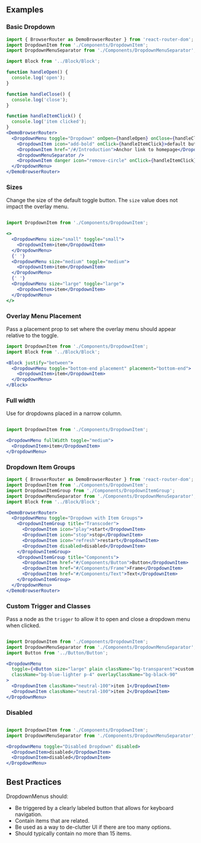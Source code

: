 ## Examples

### Basic Dropdown

```jsx
import { BrowserRouter as DemoBrowserRouter } from 'react-router-dom';
import DropdownItem from './Components/DropdownItem';
import DropdownMenuSeparator from './Components/DropdownMenuSeparator';

import Block from '../Block/Block';

function handleOpen() {
  console.log('open');
}

function handleClose() {
  console.log('close');
}

function handleItemClick() {
  console.log('item clicked');
}
<DemoBrowserRouter>
  <DropdownMenu toggle="Dropdown" onOpen={handleOpen} onClose={handleClose}  overlayClassName="w5">
    <DropdownItem icon="add-bold" onClick={handleItemClick}>default button</DropdownItem>
    <DropdownItem href="/#/Introduction">Anchor link to homepage</DropdownItem>
    <DropdownMenuSeparator />
    <DropdownItem danger icon="remove-circle" onClick={handleItemClick}>danger button</DropdownItem>
  </DropdownMenu>
</DemoBrowserRouter>
```

### Sizes

Change the size of the default toggle button. The `size` value does not impact the overlay menu.

```jsx

import DropdownItem from './Components/DropdownItem';

<>
  <DropdownMenu size="small" toggle="small">
    <DropdownItem>item</DropdownItem>
  </DropdownMenu>
  {' '}
  <DropdownMenu size="medium" toggle="medium">
    <DropdownItem>item</DropdownItem>
  </DropdownMenu>
  {' '}
  <DropdownMenu size="large" toggle="large">
    <DropdownItem>item</DropdownItem>
  </DropdownMenu>
</>
```

### Overlay Menu Placement

Pass a placement prop to set where the overlay menu should appear relative to the toggle.

```jsx
import DropdownItem from './Components/DropdownItem';
import Block from '../Block/Block';

<Block justify="between">
  <DropdownMenu toggle="bottom-end placement" placement="bottom-end">
    <DropdownItem>item</DropdownItem>
  </DropdownMenu>
</Block>
```

### Full width

Use for dropdowns placed in a narrow column.

```jsx

import DropdownItem from './Components/DropdownItem';

<DropdownMenu fullWidth toggle="medium">
  <DropdownItem>item</DropdownItem>
</DropdownMenu>
```

### Dropdown Item Groups

```jsx
import { BrowserRouter as DemoBrowserRouter } from 'react-router-dom';
import DropdownItem from './Components/DropdownItem';
import DropdownItemGroup from './Components/DropdownItemGroup';
import DropdownMenuSeparator from './Components/DropdownMenuSeparator';
import Block from '../Block/Block';

<DemoBrowserRouter>
  <DropdownMenu toggle="Dropdown with Item Groups">
    <DropdownItemGroup title="Transcoder">
      <DropdownItem icon="play">start</DropdownItem>
      <DropdownItem icon="stop">stop</DropdownItem>
      <DropdownItem icon="refresh">restart</DropdownItem>
      <DropdownItem disabled>disabled</DropdownItem>
    </DropdownItemGroup>
    <DropdownItemGroup title="Components">
      <DropdownItem href="#/Components/Button">Button</DropdownItem>
      <DropdownItem href="#/Components/Frame">Frame</DropdownItem>
      <DropdownItem href="#/Components/Text">Text</DropdownItem>
    </DropdownItemGroup>
  </DropdownMenu>
</DemoBrowserRouter>
```

### Custom Trigger and Classes

Pass a node as the `trigger` to allow it to open and close a dropdown menu when clicked.

```jsx

import DropdownItem from './Components/DropdownItem';
import DropdownMenuSeparator from './Components/DropdownMenuSeparator';
import Button from '../Button/Button';

<DropdownMenu
  toggle={<Button size="large" plain className="bg-transparent">custom trigger</Button>}
  className="bg-blue-lighter p-4" overlayClassName="bg-black-90"
>
  <DropdownItem className="neutral-100">item 1</DropdownItem>
  <DropdownItem className="neutral-100">item 2</DropdownItem>
</DropdownMenu>
```

### Disabled

```jsx

import DropdownItem from './Components/DropdownItem';
import DropdownMenuSeparator from './Components/DropdownMenuSeparator';

<DropdownMenu toggle="Disabled Dropdown" disabled>
  <DropdownItem>disabled</DropdownItem>
  <DropdownItem>disabled</DropdownItem>
</DropdownMenu>

```

## Best Practices

DropdownMenus should:

* Be triggered by a clearly labeled button that allows for keyboard navigation.
* Contain items that are related.
* Be used as a way to de-clutter UI if there are too many options.
* Should typically contain no more than 15 items.
